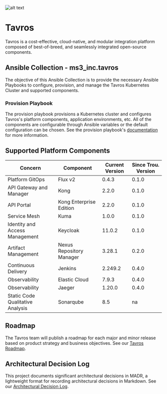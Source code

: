 ![alt text](https://www.ms3-inc.com/wp-content/uploads/2021/02/b.png)
# Tavros

Tavros is a cost-effective, cloud-native, and modular integration platform composed of best-of-breed, and seamlessly integrated open-source components.

## Ansible Collection - ms3_inc.tavros

The objective of this Ansible Collection is to provide the necessary Ansible Playbooks to configure, provision, and manage the Tavros Kubernetes Cluster and supported components.

### Provision Playbook

The provision playbook provisions a Kubernetes cluster and configures Tavros's platform components, application environments, etc. All of the components are configurable through Ansible variables or the default configuration can be chosen. See the provision playbook's [documentation](playbooks/provision_playbook/README.md) for more information.

## Supported Platform Components

| Concern | Component | Current Version | Since Trou. Version |
| ------- | --------- | ------- | ------------------ |
| Platform GitOps | Flux v2 | 0.4.3 | 0.1.0 |
| API Gateway and Manager | Kong | 2.2.0 | 0.1.0 |
| API Portal | Kong Enterprise Edition | 2.2.0 | 0.1.0 |
| Service Mesh | Kuma | 1.0.0 | 0.1.0 |
| Identity and Access Management | Keycloak | 11.0.2 | 0.1.0 |
| Artifact Management | Nexus Repository Manager | 3.28.1 | 0.2.0 |
| Continuous Delivery | Jenkins | 2.249.2 | 0.4.0 |
| Observability | Elastic Cloud | 7.9.3 | 0.4.0 |
| Observability | Jaeger | 1.20.0 | 0.4.0 |
| Static Code Qualitative Analysis | Sonarqube | 8.5 | na |

## Roadmap

The Tavros team will publish a roadmap for each major and minor release based on product strategy and business objectives. See our [Tavros Roadmap](docs/roadmap/index.md).

## Architectural Decision Log

This project documents significant architectural decisions in MADR, a lightweight format for recording architectural decisions in Markdown. See our [Architectural Decision Log](docs/adr/index.md).
